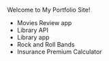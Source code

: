 Welcome to My Portfolio Site!

- Movies Review app
- Library API
- Library app
- Rock and Roll Bands
- Insurance Premium Calculator
